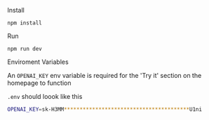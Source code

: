 Install

```
npm install
```

Run

```
npm run dev
```

Enviroment Variables

An `OPENAI_KEY` env variable is required for the 'Try it' section on the homepage to function

`.env` should loook like this

```sh
OPENAI_KEY=sk-H3MM****************************************U1ni
```
